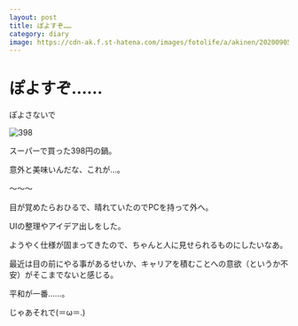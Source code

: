 ```yaml
---
layout: post
title: ぽよすぞ……
category: diary
image: https://cdn-ak.f.st-hatena.com/images/fotolife/a/akinen/20200905/20200905182747.jpg
---
```


# ぽよすぞ……

ぽよさないで


<img src="https://cdn-ak.f.st-hatena.com/images/fotolife/a/akinen/20200905/20200905182747.jpg" alt="398">

スーパーで買った398円の鍋。

意外と美味いんだな、これが…。

〜〜〜

目が覚めたらおひるで、晴れていたのでPCを持って外へ。

UIの整理やアイデア出しをした。

ようやく仕様が固まってきたので、ちゃんと人に見せられるものにしたいなあ。

最近は目の前にやる事があるせいか、キャリアを積むことへの意欲（というか不安）がそこまでないと感じる。

平和が一番……。

じゃあそれで(＝ω＝.)